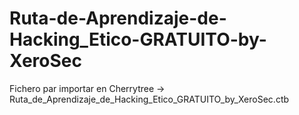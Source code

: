 # Ruta-de-Aprendizaje-de-Hacking_Etico-GRATUITO-by-XeroSec
Fichero par importar en Cherrytree -> Ruta_de_Aprendizaje_de_Hacking_Etico_GRATUITO_by_XeroSec.ctb
